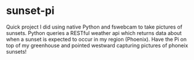 # sunset-pi
Quick project I did using native Python and fswebcam to take pictures of sunsets. 
Python queries a RESTful weather api which returns data about when a sunset is expected to occur in my region (Phoenix). Have the Pi on top of my greenhouse and pointed westward capturing pictures of phoneix sunsets!
